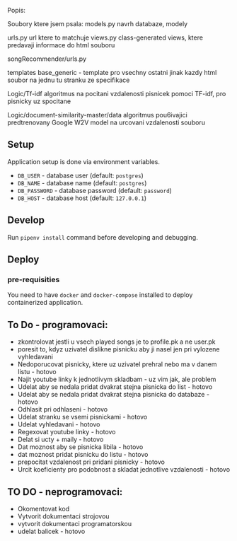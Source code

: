 Popis:

Soubory ktere jsem psala:
models.py
    navrh databaze, modely
    
urls.py
    url ktere to matchuje
views.py
    class-generated views, ktere predavaji informace do html souboru
    
songRecommender/urls.py

templates
    base_generic - template pro vsechny ostatni
    jinak kazdy html soubor na jednu tu stranku ze specifikace
    
Logic/Tf-idf
    algoritmus na pocitani vzdalenosti pisnicek pomoci TF-idf, pro pisnicky uz spocitane
    
Logic/document-similarity-master/data
       algoritmus pou6ivajici predtrenovany Google W2V model na urcovani vzdalenosti souboru
      
## Setup

Application setup is done via environment variables.

* `DB_USER` - database user (default: `postgres`)
* `DB_NAME` - database name (default: `postgres`)
* `DB_PASSWORD` - database password (default: `password`)
* `DB_HOST` - database host (default: `127.0.0.1`)

## Develop

Run `pipenv install` command before developing and debugging.

## Deploy

### pre-requisities

You need to have `docker` and `docker-compose` installed to deploy
containerized application.
 
## To Do - programovaci:
* zkontrolovat jestli u vsech played songs je to profile.pk a ne user.pk
* poresit to, kdyz uzivatel dislikne pisnicku aby ji nasel jen pri vylozene vyhledavani
* Nedoporucovat pisnicky, ktere uz uzivatel prehral nebo ma v danem listu - hotovo
* Najit youtube linky k jednotlivym skladbam - uz vim jak, ale problem
* Udelat aby se nedala pridat dvakrat stejna pisnicka do list - hotovo
* Udelat aby se nedala pridat dvakrat stejna pisnicka do databaze - hotovo
* Odhlasit pri odhlaseni - hotovo
* Udelat stranku se vsemi pisnickami - hotovo
* Udelat vyhledavani - hotovo
* Regexovat youtube linky - hotovo
* Delat si ucty + maily - hotovo
* Dat moznost aby se pisnicka libila - hotovo
* dat moznost pridat pisnicku do listu -  hotovo
* prepocitat vzdalenost pri pridani pisnicky - hotovo
* Urcit koeficienty pro podobnost a skladat jednotlive vzdalenosti - hotovo
 
## TO DO - neprogramovaci:
* Okomentovat kod
* Vytvorit dokumentaci strojovou
* vytvorit dokumentaci programatorskou
* udelat balicek - hotovo
